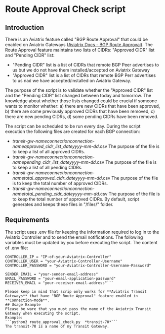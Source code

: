 # Route Approval Check script
## Introduction
There is an Aviatrix feature called "BGP Route Approval" that could be enabled on Aviatrix Gateways ([Aviatrix Docs - BGP Route Approval](https://docs.aviatrix.com/documentation/latest/building-your-network/transit-bgp-route-approval.html?expand=true)).
The Route Approval feature maintains two lists of CIDRs: "Approved CIDR" list and "Pending CIDR" list:
- "Pending CIDR" list is a list of CIDRs that remote BGP Peer advertises to us but we do not have them installed/accepted on Aviatrix Gateway
- "Approved CIDR" list is a list of CIDRs that remote BGP Perr advertises to us nad we have accepted/installed on Aviatrix Gateway.

The purpose of the script is to validate whether the "Approved CIDR" list and the "Pending CIDR" list changed between today and tomorrow. 
The knowledge about whether those lists changed could be crucial if someone wants to monitor whether: 
a) there are new CIDRs that have been approved, 
b) there are some previously approved CIDRs that have been removed, 
c) there are new pending CIDRs, 
d) some pending CIDRs have been removed.

The script can be scheduled to be run every day. During the script execution the following files are created for each BGP connection:
- *transit-gw-name*_connection_*connection-name*_approved_cidr_list_date_*yyyy-mm-dd*.csv
  The purpose of the file is to keep a list of all approved CIDRs.
- *transit-gw-name*_connection_*connection-name*_pending_cidr_list_date_*yyyy-mm-dd*.csv
  The purpose of the file is to keep a list of all pending CIDRs.
- *transit-gw-name*_connection_*connection-name*_total_approved_cidr_date_*yyyy-mm-dd*.csv
  The purpose of the file is to keep the total number of approved CIDRs.
- *transit-gw-name*_connection_*connection-name*_total_pending_cidr_date_*yyyy-mm-dd*.csv
  The purpose of the file is to keep the total number of approved CIDRs.
By default, script generates and keeps these files in "/files/" folder.
## Requirements
The script uses .env file for keeping the information required to log in to the Aviatrix Controller and to send the email notifications.
The following variables must be updated by you before executing the script.
The content of .env file:
```
CONTROLLER_IP = "IP-of-your-Aviatrix-Controller"
CONTROLLER_USER = "your-Aviatrix-Controller-Username"
CONTROLLER_PASSWORD = "your-Aviatrix-Controller-Username-Password"

SENDER_EMAIL = "your-sender-email-address"
EMAIL_PASSWORD = "your-email-application-password"
RECEIVER_EMAIL = "your-receiver-email-address"```

Please keep in mind that scrip only works for **Aviatrix Transit Gateways** that have "BGP Route Approval" feature enabled in **Connection-Mode**.
## Usage Example
Please be ware that you must pass the name of the Aviatrix Transit Gateway when executing the script.
Example:
```python3 route_approval_check.py  *transit-70*```
The transit-70 is a name of my Transit Gateway.
